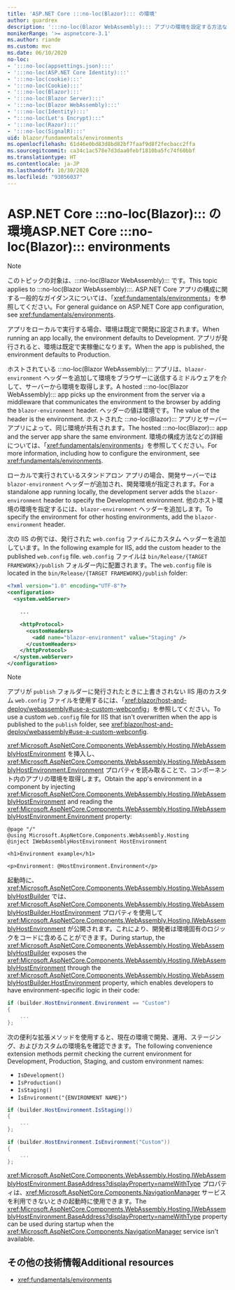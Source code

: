 ```yaml
---
title: 'ASP.NET Core :::no-loc(Blazor)::: の環境'
author: guardrex
description: ':::no-loc(Blazor WebAssembly)::: アプリの環境を設定する方法など、:::no-loc(Blazor)::: の環境について説明します。'
monikerRange: '>= aspnetcore-3.1'
ms.author: riande
ms.custom: mvc
ms.date: 06/10/2020
no-loc:
- ':::no-loc(appsettings.json):::'
- ':::no-loc(ASP.NET Core Identity):::'
- ':::no-loc(cookie):::'
- ':::no-loc(Cookie):::'
- ':::no-loc(Blazor):::'
- ':::no-loc(Blazor Server):::'
- ':::no-loc(Blazor WebAssembly):::'
- ':::no-loc(Identity):::'
- ":::no-loc(Let's Encrypt):::"
- ':::no-loc(Razor):::'
- ':::no-loc(SignalR):::'
uid: blazor/fundamentals/environments
ms.openlocfilehash: 61d46e0bd83d8bd82bf7faaf9d8f2fecbacc2ffa
ms.sourcegitcommit: ca34c1ac578e7d3daa0febf1810ba5fc74f60bbf
ms.translationtype: HT
ms.contentlocale: ja-JP
ms.lasthandoff: 10/30/2020
ms.locfileid: "93056037"
---
```

# <a name="aspnet-core-no-locblazor-environments"></a><span data-ttu-id="a39f5-103">ASP.NET Core :::no-loc(Blazor)::: の環境</span><span class="sxs-lookup"><span data-stu-id="a39f5-103">ASP.NET Core :::no-loc(Blazor)::: environments</span></span>

> [!NOTE]
> <span data-ttu-id="a39f5-104">このトピックの対象は、:::no-loc(Blazor WebAssembly)::: です。</span><span class="sxs-lookup"><span data-stu-id="a39f5-104">This topic applies to :::no-loc(Blazor WebAssembly):::.</span></span> <span data-ttu-id="a39f5-105">ASP.NET Core アプリの構成に関する一般的なガイダンスについては、「<xref:fundamentals/environments>」を参照してください。</span><span class="sxs-lookup"><span data-stu-id="a39f5-105">For general guidance on ASP.NET Core app configuration, see <xref:fundamentals/environments>.</span></span>

<span data-ttu-id="a39f5-106">アプリをローカルで実行する場合、環境は既定で開発に設定されます。</span><span class="sxs-lookup"><span data-stu-id="a39f5-106">When running an app locally, the environment defaults to Development.</span></span> <span data-ttu-id="a39f5-107">アプリが発行されると、環境は既定で実稼働になります。</span><span class="sxs-lookup"><span data-stu-id="a39f5-107">When the app is published, the environment defaults to Production.</span></span>

<span data-ttu-id="a39f5-108">ホストされている :::no-loc(Blazor WebAssembly)::: アプリは、`blazor-environment` ヘッダーを追加して環境をブラウザーに送信するミドルウェアを介して、サーバーから環境を取得します。</span><span class="sxs-lookup"><span data-stu-id="a39f5-108">A hosted :::no-loc(Blazor WebAssembly)::: app picks up the environment from the server via a middleware that communicates the environment to the browser by adding the `blazor-environment` header.</span></span> <span data-ttu-id="a39f5-109">ヘッダーの値は環境です。</span><span class="sxs-lookup"><span data-stu-id="a39f5-109">The value of the header is the environment.</span></span> <span data-ttu-id="a39f5-110">ホストされた :::no-loc(Blazor)::: アプリとサーバー アプリによって、同じ環境が共有されます。</span><span class="sxs-lookup"><span data-stu-id="a39f5-110">The hosted :::no-loc(Blazor)::: app and the server app share the same environment.</span></span> <span data-ttu-id="a39f5-111">環境の構成方法などの詳細については、「<xref:fundamentals/environments>」を参照してください。</span><span class="sxs-lookup"><span data-stu-id="a39f5-111">For more information, including how to configure the environment, see <xref:fundamentals/environments>.</span></span>

<span data-ttu-id="a39f5-112">ローカルで実行されているスタンドアロン アプリの場合、開発サーバーでは `blazor-environment` ヘッダーが追加され、開発環境が指定されます。</span><span class="sxs-lookup"><span data-stu-id="a39f5-112">For a standalone app running locally, the development server adds the `blazor-environment` header to specify the Development environment.</span></span> <span data-ttu-id="a39f5-113">他のホスト環境の環境を指定するには、`blazor-environment` ヘッダーを追加します。</span><span class="sxs-lookup"><span data-stu-id="a39f5-113">To specify the environment for other hosting environments, add the `blazor-environment` header.</span></span>

<span data-ttu-id="a39f5-114">次の IIS の例では、発行された `web.config` ファイルにカスタム ヘッダーを追加しています。</span><span class="sxs-lookup"><span data-stu-id="a39f5-114">In the following example for IIS, add the custom header to the published `web.config` file.</span></span> <span data-ttu-id="a39f5-115">`web.config` ファイルは `bin/Release/{TARGET FRAMEWORK}/publish` フォルダー内に配置されます。</span><span class="sxs-lookup"><span data-stu-id="a39f5-115">The `web.config` file is located in the `bin/Release/{TARGET FRAMEWORK}/publish` folder:</span></span>

```xml
<?xml version="1.0" encoding="UTF-8"?>
<configuration>
  <system.webServer>

    ...

    <httpProtocol>
      <customHeaders>
        <add name="blazor-environment" value="Staging" />
      </customHeaders>
    </httpProtocol>
  </system.webServer>
</configuration>
```

> [!NOTE]
> <span data-ttu-id="a39f5-116">アプリが `publish` フォルダーに発行されたときに上書きされない IIS 用のカスタム `web.config` ファイルを使用するには、「<xref:blazor/host-and-deploy/webassembly#use-a-custom-webconfig>」を参照してください。</span><span class="sxs-lookup"><span data-stu-id="a39f5-116">To use a custom `web.config` file for IIS that isn't overwritten when the app is published to the `publish` folder, see <xref:blazor/host-and-deploy/webassembly#use-a-custom-webconfig>.</span></span>

<span data-ttu-id="a39f5-117"><xref:Microsoft.AspNetCore.Components.WebAssembly.Hosting.IWebAssemblyHostEnvironment> を挿入し、<xref:Microsoft.AspNetCore.Components.WebAssembly.Hosting.IWebAssemblyHostEnvironment.Environment> プロパティを読み取ることで、コンポーネント内のアプリの環境を取得します。</span><span class="sxs-lookup"><span data-stu-id="a39f5-117">Obtain the app's environment in a component by injecting <xref:Microsoft.AspNetCore.Components.WebAssembly.Hosting.IWebAssemblyHostEnvironment> and reading the <xref:Microsoft.AspNetCore.Components.WebAssembly.Hosting.IWebAssemblyHostEnvironment.Environment> property:</span></span>

```razor
@page "/"
@using Microsoft.AspNetCore.Components.WebAssembly.Hosting
@inject IWebAssemblyHostEnvironment HostEnvironment

<h1>Environment example</h1>

<p>Environment: @HostEnvironment.Environment</p>
```

<span data-ttu-id="a39f5-118">起動時に、<xref:Microsoft.AspNetCore.Components.WebAssembly.Hosting.WebAssemblyHostBuilder> では、<xref:Microsoft.AspNetCore.Components.WebAssembly.Hosting.WebAssemblyHostBuilder.HostEnvironment> プロパティを使用して <xref:Microsoft.AspNetCore.Components.WebAssembly.Hosting.IWebAssemblyHostEnvironment> が公開されます。これにより、開発者は環境固有のロジックをコードに含めることができます。</span><span class="sxs-lookup"><span data-stu-id="a39f5-118">During startup, the <xref:Microsoft.AspNetCore.Components.WebAssembly.Hosting.WebAssemblyHostBuilder> exposes the <xref:Microsoft.AspNetCore.Components.WebAssembly.Hosting.IWebAssemblyHostEnvironment> through the <xref:Microsoft.AspNetCore.Components.WebAssembly.Hosting.WebAssemblyHostBuilder.HostEnvironment> property, which enables developers to have environment-specific logic in their code:</span></span>

```csharp
if (builder.HostEnvironment.Environment == "Custom")
{
    ...
};
```

<span data-ttu-id="a39f5-119">次の便利な拡張メソッドを使用すると、現在の環境で開発、運用、ステージング、およびカスタムの環境名を確認できます。</span><span class="sxs-lookup"><span data-stu-id="a39f5-119">The following convenience extension methods permit checking the current environment for Development, Production, Staging, and custom environment names:</span></span>

* `IsDevelopment()`
* `IsProduction()`
* `IsStaging()`
* `IsEnvironment("{ENVIRONMENT NAME}")`

```csharp
if (builder.HostEnvironment.IsStaging())
{
    ...
};

if (builder.HostEnvironment.IsEnvironment("Custom"))
{
    ...
};
```

<span data-ttu-id="a39f5-120"><xref:Microsoft.AspNetCore.Components.WebAssembly.Hosting.IWebAssemblyHostEnvironment.BaseAddress?displayProperty=nameWithType> プロパティは、<xref:Microsoft.AspNetCore.Components.NavigationManager> サービスを利用できないときの起動時に使用できます。</span><span class="sxs-lookup"><span data-stu-id="a39f5-120">The <xref:Microsoft.AspNetCore.Components.WebAssembly.Hosting.IWebAssemblyHostEnvironment.BaseAddress?displayProperty=nameWithType> property can be used during startup when the <xref:Microsoft.AspNetCore.Components.NavigationManager> service isn't available.</span></span>

## <a name="additional-resources"></a><span data-ttu-id="a39f5-121">その他の技術情報</span><span class="sxs-lookup"><span data-stu-id="a39f5-121">Additional resources</span></span>

* <xref:fundamentals/environments>
